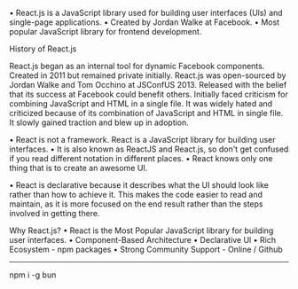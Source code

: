 <!-- @format -->

• React.js is a JavaScript library used for building
user interfaces (Uls) and single-page
applications.
• Created by Jordan Walke at Facebook.
• Most popular JavaScript library for frontend
development.

History of React.js

React.js began as an internal tool for dynamic
Facebook components.
Created in 2011 but remained private initially.
React.js was open-sourced by Jordan Walke and
Tom Occhino at JSConfUS 2013.
Released with the belief that its success at
Facebook could benefit others.
Initially faced criticism for combining JavaScript
and HTML in a single file.
It was widely hated and criticized because of its
combination of JavaScript and HTML in single file.
It slowly gained traction and blew up in adoption.

• React is not a framework. React is a JavaScript library for
building user interfaces.
• It is also known as ReactJS and React.js, so don't get
confused if you read different notation in different places.
• React knows only one thing that is to create an awesome UI.

• React is declarative because it describes what the UI should look like rather than how to achieve it. This makes the code easier to read and maintain, as it is more focused on the end result rather than the steps involved in getting there.

Why React.js?
• React is the Most Popular JavaScript library for building user
interfaces.
• Component-Based Architecture
• Declarative Ul
• Rich Ecosystem - npm packages
• Strong Community Support - Online / Github

---

npm i -g bun
